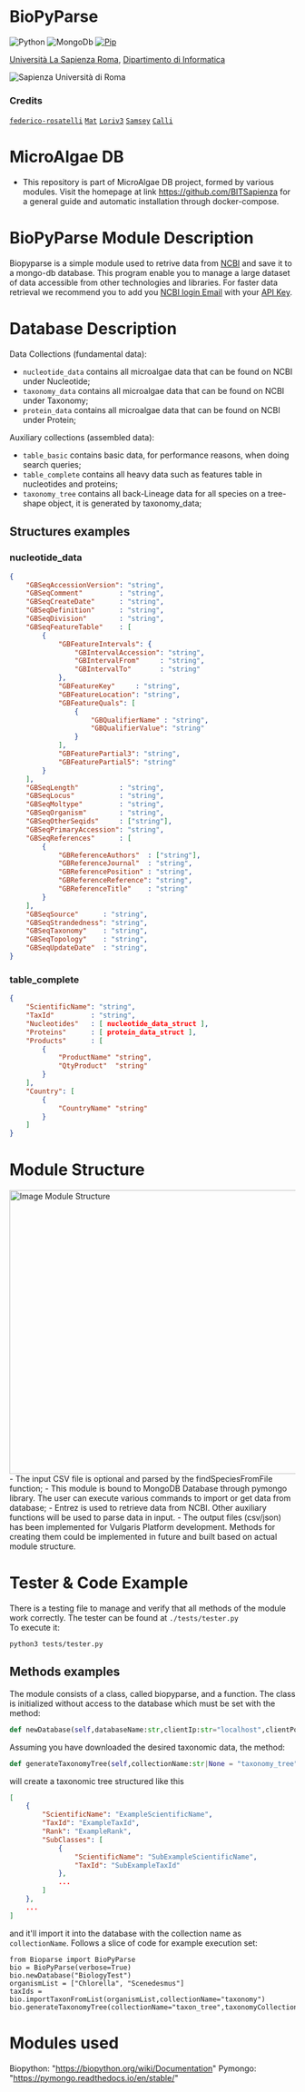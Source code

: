 # BioPyParse

![Python](https://img.shields.io/badge/python-3670A0?style=for-the-badge&logo=python&logoColor=ffdd54)
![MongoDb](https://img.shields.io/badge/MongoDB-4EA94B?style=for-the-badge&logo=mongodb&logoColor=white)
[![Pip](https://img.shields.io/badge/pip-v22.0.2-blue)](https://pypi.org/project/pip/)


[Università La Sapienza Roma](https://www.uniroma1.it/en), [Dipartimento di Informatica](https://www.studiareinformatica.uniroma1.it/)

![Sapienza Università di Roma](/logos/sapienza-big.png)

### Credits

[`federico-rosatelli`](https://github.com/federico-rosatelli) [`Mat`](https://github.com/AxnNxs) [`Loriv3`](https://github.com/Loriv3) [`Samsey`](https://github.com/Samseys) [`Calli`](https://github.com/BboyCaligola)

# MicroAlgae DB
- This repository is part of MicroAlgae DB project, formed by various modules. Visit the homepage at link https://github.com/BITSapienza for a general guide and automatic installation through docker-compose.

# BioPyParse Module Description
Biopyparse is a simple module used to retrive data from [NCBI](https://www.ncbi.nlm.nih.gov/) and save it to a mongo-db database.
This program enable you to manage a large dataset of data accessible from other technologies and libraries. For faster data retrieval we recommend you to add you [NCBI login Email](https://account.ncbi.nlm.nih.gov/) with your [API Key](https://www.ncbi.nlm.nih.gov/account/settings/).



# Database Description

Data Collections (fundamental data):

- `nucleotide_data`       contains all microalgae data that can be found on NCBI under Nucleotide;
- `taxonomy_data`         contains all microalgae data that can be found on NCBI under Taxonomy;
- `protein_data`          contains all microalgae data that can be found on NCBI under Protein;

Auxiliary collections (assembled data):
  
- `table_basic`           contains basic data, for performance reasons, when doing search queries;
- `table_complete`        contains all heavy data such as features table in nucleotides and proteins;
- `taxonomy_tree`         contains all back-Lineage data for all species on a tree-shape object, it is generated by taxonomy_data;


## Structures examples



### nucleotide_data

```json
{
	"GBSeqAccessionVersion": "string",
	"GBSeqComment"         : "string",
	"GBSeqCreateDate"      : "string",
	"GBSeqDefinition"      : "string",
	"GBSeqDivision"        : "string",
	"GBSeqFeatureTable"    : [
        {
            "GBFeatureIntervals": {
                "GBIntervalAccession": "string",
                "GBIntervalFrom"     : "string",
                "GBIntervalTo"       : "string"
            },
            "GBFeatureKey"     : "string",
            "GBFeatureLocation": "string",
            "GBFeatureQuals": [
                {
                    "GBQualifierName" : "string",
                    "GBQualifierValue": "string"
                }
            ],
            "GBFeaturePartial3": "string",
            "GBFeaturePartial5": "string"
        }
    ],
	"GBSeqLength"          : "string",
	"GBSeqLocus"           : "string",
	"GBSeqMoltype"         : "string",
	"GBSeqOrganism"        : "string",
	"GBSeqOtherSeqids"     : ["string"],
	"GBSeqPrimaryAccession": "string",
	"GBSeqReferences"      : [
        {
            "GBReferenceAuthors"  : ["string"],
            "GBReferenceJournal"  : "string",
            "GBReferencePosition" : "string",
            "GBReferenceReference": "string",
            "GBReferenceTitle"    : "string"
        }
    ],
	"GBSeqSource"      : "string",
	"GBSeqStrandedness": "string",
	"GBSeqTaxonomy"    : "string",
	"GBSeqTopology"    : "string",
	"GBSeqUpdateDate"  : "string",
}
```

### table_complete


```json
{
	"ScientificName": "string",
	"TaxId"         : "string",
	"Nucleotides"   : [ nucleotide_data_struct ],
	"Proteins"      : [ protein_data_struct ],
	"Products"      : [
        {
            "ProductName" "string",
            "QtyProduct"  "string"
        }
    ],
	"Country": [
        {
            "CountryName" "string"
        }
    ]
}
```

# Module Structure
<img src="logos/BioPyParse.png"  width="600" height="500" alt="Image Module Structure">
- The input CSV file is optional and parsed by the findSpeciesFromFile function;
- This module is bound to MongoDB Database through pymongo library. The user can execute various commands to import or get data from database;
- Entrez is used to retrieve data from NCBI. Other auxiliary functions will be used to parse data in input.
- The output files (csv/json) has been implemented for Vulgaris Platform development. Methods for creating them could be implemented in future and built based on actual module structure.

# Tester & Code Example
There is a testing file to manage and verify that all methods of the module work correctly.
The tester can be found at `./tests/tester.py` <br />
To execute it:
```code
python3 tests/tester.py
```
## Methods examples

The module consists of a class, called biopyparse, and a function. The class is initialized without access to the database which must be set with the method: 
```python
def newDatabase(self,databaseName:str,clientIp:str="localhost",clientPort:int=27017)
```

Assuming you have downloaded the desired taxonomic data, the method:
```python
def generateTaxonomyTree(self,collectionName:str|None = "taxonomy_tree",taxonomyCollection:str|None = "taxonomy_data")
```
will create a taxonomic tree structured like this
```json
[
    {
        "ScientificName": "ExampleScientificName",
        "TaxId": "ExampleTaxId",
        "Rank": "ExampleRank",
        "SubClasses": [
            {
                "ScientificName": "SubExampleScientificName",
                "TaxId": "SubExampleTaxId"
            },
            ...
        ]
    },
    ...
]
```
and it'll import it into the database with the collection name as `collectionName`.
Follows a slice of code for example execution set:

```python3
from Bioparse import BioPyParse
bio = BioPyParse(verbose=True)
bio.newDatabase("BiologyTest")
organismList = ["Chlorella", "Scenedesmus"]
taxIds = bio.importTaxonFromList(organismList,collectionName="taxonomy")
bio.generateTaxonomyTree(collectionName="taxon_tree",taxonomyCollection="taxonomy")
```


# Modules used

Biopython:            "https://biopython.org/wiki/Documentation"
Pymongo:              "https://pymongo.readthedocs.io/en/stable/"
